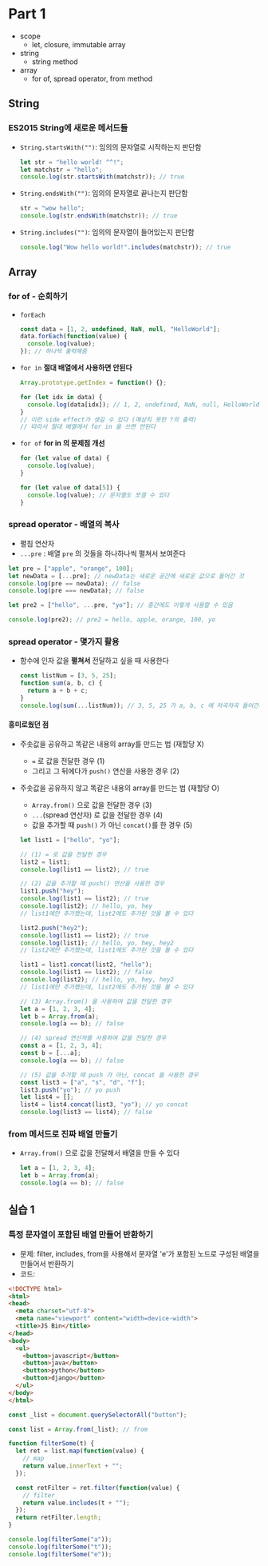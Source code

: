 # Part 1

- scope
  - let, closure, immutable array
- string
  - string method
- array
  - for of, spread operator, from method

## String

### ES2015 String에 새로운 메서드들

- `String.startsWith("")`: 임의의 문자열로 시작하는지 판단함
  ```javascript
  let str = "hello world! ^^!";
  let matchstr = "hello";
  console.log(str.startsWith(matchstr)); // true
  ```
- `String.endsWith("")`: 임의의 문자열로 끝나는지 판단함
  ```javascript
  str = "wow hello";
  console.log(str.endsWith(matchstr)); // true
  ```
- `String.includes("")`: 임의의 문자열이 들어있는지 판단함
  ```javascript
  console.log("Wow hello world!".includes(matchstr)); // true
  ```

## Array

### for of - 순회하기

- `forEach`
  ```javascript
  const data = [1, 2, undefined, NaN, null, "HelloWorld"];
  data.forEach(function(value) {
    console.log(value);
  }); // 하나씩 출력해줌
  ```
- `for in` **절대 배열에서 사용하면 안된다**

  ```javascript
  Array.prototype.getIndex = function() {};

  for (let idx in data) {
    console.log(data[idx]); // 1, 2, undefined, NaN, null, HelloWorld, ?
  }
  // 이런 side effect가 생길 수 있다 (예상치 못한 ?의 출력)
  // 따라서 절대 배열에서 for in 을 쓰면 안된다
  ```

- `for of` **for in 의 문제점 개선**

  ```javascript
  for (let value of data) {
    console.log(value);
  }

  for (let value of data[5]) {
    console.log(value); // 문자열도 쪼갤 수 있다
  }
  ```

### spread operator - 배열의 복사

- 펼침 연산자
- `...pre` : 배열 `pre` 의 것들을 하나하나씩 펼쳐서 보여준다

```javascript
let pre = ["apple", "orange", 100];
let newData = [...pre]; // newData는 새로운 공간에 새로운 값으로 들어간 것
console.log(pre == newData); // false
console.log(pre === newData); // false

let pre2 = ["hello", ...pre, "yo"]; // 중간에도 이렇게 사용할 수 있음

console.log(pre2); // pre2 = hello, apple, orange, 100, yo
```

### spread operator - 몇가지 활용

- 함수에 인자 값을 **펼쳐서** 전달하고 싶을 때 사용한다

  ```javascript
  const listNum = [3, 5, 25];
  function sum(a, b, c) {
    return a + b + c;
  }
  console.log(sum(...listNum)); // 3, 5, 25 가 a, b, c 에 차곡차곡 들어간다
  ```

#### 흥미로웠던 점

- 주솟값을 공유하고 똑같은 내용의 array를 만드는 법 (재할당 X)

  - `=` 로 값을 전달한 경우 (1)
  - 그리고 그 뒤에다가 `push()` 연산을 사용한 경우 (2)

- 주솟값을 공유하지 않고 똑같은 내용의 array를 만드는 법 (재할당 O)

  - `Array.from()` 으로 값을 전달한 경우 (3)
  - `...`(spread 연산자) 로 값을 전달한 경우 (4)
  - 값을 추가할 때 `push()` 가 아닌 `concat()`를 한 경우 (5)

  ```javascript
  let list1 = ["hello", "yo"];

  // (1) = 로 값을 전달한 경우
  list2 = list1;
  console.log(list1 == list2); // true

  // (2) 값을 추가할 때 push() 연산을 사용한 경우
  list1.push("hey");
  console.log(list1 == list2); // true
  console.log(list2); // hello, yo, hey
  // list1에만 추가했는데, list2에도 추가된 것을 볼 수 있다

  list2.push("hey2");
  console.log(list1 == list2); // true
  console.log(list1); // hello, yo, hey, hey2
  // list2에만 추가했는데, list1에도 추가된 것을 볼 수 있다

  list1 = list1.concat(list2, "hello");
  console.log(list1 == list2); // false
  console.log(list2); // hello, yo, hey, hey2
  // list1에만 추가했는데, list2에도 추가된 것을 볼 수 있다

  // (3) Array.from() 을 사용하여 값을 전달한 경우
  let a = [1, 2, 3, 4];
  let b = Array.from(a);
  console.log(a == b); // false

  // (4) spread 연산자를 사용하여 값을 전달한 경우
  const a = [1, 2, 3, 4];
  const b = [...a];
  console.log(a == b); // false

  // (5) 값을 추가할 때 push 가 아닌, concat 을 사용한 경우
  const list3 = ["a", "s", "d", "f"];
  list3.push("yo"); // yo push
  let list4 = [];
  list4 = list4.concat(list3, "yo"); // yo concat
  console.log(list3 == list4); // false
  ```

### from 메서드로 진짜 배열 만들기

- `Array.from()` 으로 값을 전달해서 배열을 만들 수 있다
  ```javascript
  let a = [1, 2, 3, 4];
  let b = Array.from(a);
  console.log(a == b); // false
  ```

## 실습 1

### 특정 문자열이 포함된 배열 만들어 반환하기

- 문제: filter, includes, from을 사용해서 문자열 'e'가 포함된 노드로 구성된 배열을 만들어서 반환하기
- 코드:

```HTML
<!DOCTYPE html>
<html>
<head>
  <meta charset="utf-8">
  <meta name="viewport" content="width=device-width">
  <title>JS Bin</title>
</head>
<body>
  <ul>
    <button>javascript</button>
    <button>java</button>
    <button>python</button>
    <button>django</button>
  </ul>
</body>
</html>
```

```javascript
const _list = document.querySelectorAll("button");

const list = Array.from(_list); // from

function filterSome(t) {
  let ret = list.map(function(value) {
    // map
    return value.innerText + "";
  });

  const retFilter = ret.filter(function(value) {
    // filter
    return value.includes(t + "");
  });
  return retFilter.length;
}

console.log(filterSome("a"));
console.log(filterSome("t"));
console.log(filterSome("e"));
```
